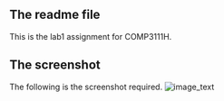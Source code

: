 ## The readme file
This is the lab1 assignment for COMP3111H.

## The screenshot
The following is the screenshot required.
![image_text]("https://github.com/ykchizs/COMP3111H_LEx/blob/master/screenshot.png")